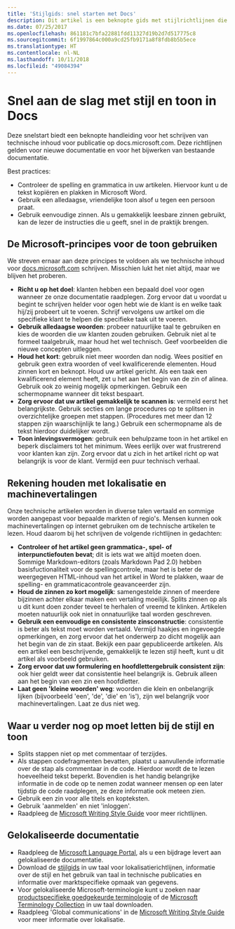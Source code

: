 ```yaml
---
title: 'Stijlgids: snel starten met Docs'
description: Dit artikel is een beknopte gids met stijlrichtlijnen die alleen de essentiële onderwerpen bevat om aan de slag te gaan met docs.microsoft.com.
ms.date: 07/25/2017
ms.openlocfilehash: 861181c7bfa22881fdd11327d19b2d7d517775c8
ms.sourcegitcommit: 6f1997864c000a9cd25fb9171a8f8fdb8b5b5ece
ms.translationtype: HT
ms.contentlocale: nl-NL
ms.lasthandoff: 10/11/2018
ms.locfileid: "49084394"
---
```

# <a name="docs-style-and-voice-quick-start"></a>Snel aan de slag met stijl en toon in Docs

Deze snelstart biedt een beknopte handleiding voor het schrijven van technische inhoud voor publicatie op docs.microsoft.com. Deze richtlijnen gelden voor nieuwe documentatie en voor het bijwerken van bestaande documentatie.

Best practices:

- Controleer de spelling en grammatica in uw artikelen. Hiervoor kunt u de tekst kopiëren en plakken in Microsoft Word.
- Gebruik een alledaagse, vriendelijke toon alsof u tegen een persoon praat.
- Gebruik eenvoudige zinnen. Als u gemakkelijk leesbare zinnen gebruikt, kan de lezer de instructies die u geeft, snel in de praktijk brengen.

## <a name="use-the-microsoft-voice-principles"></a>De Microsoft-principes voor de toon gebruiken

We streven ernaar aan deze principes te voldoen als we technische inhoud voor [docs.microsoft.com](https://docs.microsoft.com) schrijven. Misschien lukt het niet altijd, maar we blijven het proberen.

- **Richt u op het doel**: klanten hebben een bepaald doel voor ogen wanneer ze onze documentatie raadplegen. Zorg ervoor dat u voordat u begint te schrijven helder voor ogen hebt wie de klant is en welke taak hij/zij probeert uit te voeren. Schrijf vervolgens uw artikel om die specifieke klant te helpen die specifieke taak uit te voeren.
- **Gebruik alledaagse woorden**: probeer natuurlijke taal te gebruiken en kies de woorden die uw klanten zouden gebruiken. Gebruik niet al te formeel taalgebruik, maar houd het wel technisch. Geef voorbeelden die nieuwe concepten uitleggen.
- **Houd het kort**: gebruik niet meer woorden dan nodig. Wees positief en gebruik geen extra woorden of veel kwalificerende elementen. Houd zinnen kort en beknopt. Houd uw artikel gericht. Als een taak een kwalificerend element heeft, zet u het aan het begin van de zin of alinea. Gebruik ook zo weinig mogelijk opmerkingen. Gebruik een schermopname wanneer dit tekst bespaart.
- **Zorg ervoor dat uw artikel gemakkelijk te scannen is**: vermeld eerst het belangrijkste. Gebruik secties om lange procedures op te splitsen in overzichtelijke groepen met stappen. (Procedures met meer dan 12 stappen zijn waarschijnlijk te lang.) Gebruik een schermopname als de tekst hierdoor duidelijker wordt.
- **Toon inlevingsvermogen**: gebruik een behulpzame toon in het artikel en beperk disclaimers tot het minimum. Wees eerlijk over wat frustrerend voor klanten kan zijn. Zorg ervoor dat u zich in het artikel richt op wat belangrijk is voor de klant. Vermijd een puur technisch verhaal.

## <a name="consider-localization-and-machine-translation"></a>Rekening houden met lokalisatie en machinevertalingen

Onze technische artikelen worden in diverse talen vertaald en sommige worden aangepast voor bepaalde markten of regio's. Mensen kunnen ook machinevertalingen op internet gebruiken om de technische artikelen te lezen. Houd daarom bij het schrijven de volgende richtlijnen in gedachten:

- **Controleer of het artikel geen grammatica-, spel- of interpunctiefouten bevat**; dit is iets wat we altijd moeten doen. Sommige Markdown-editors (zoals Markdown Pad 2.0) hebben basisfuctionaliteit voor de spellingcontrole, maar het is beter de weergegeven HTML-inhoud van het artikel in Word te plakken, waar de spelling- en grammaticacontrole geavanceerder zijn.
- **Houd de zinnen zo kort mogelijk**: samengestelde zinnen of meerdere bijzinnen achter elkaar maken een vertaling moeilijk. Splits zinnen op als u dit kunt doen zonder teveel te herhalen of vreemd te klinken. Artikelen moeten natuurlijk ook niet in onnatuurlijke taal worden geschreven.
- **Gebruik een eenvoudige en consistente zinsconstructie**: consistentie is beter als tekst moet worden vertaald. Vermijd haakjes en ingevoegde opmerkingen, en zorg ervoor dat het onderwerp zo dicht mogelijk aan het begin van de zin staat. Bekijk een paar gepubliceerde artikelen. Als een artikel een beschrijvende, gemakkelijk te lezen stijl heeft, kunt u dit artikel als voorbeeld gebruiken.
- **Zorg ervoor dat uw formulering en hoofdlettergebruik consistent zijn**: ook hier geldt weer dat consistentie heel belangrijk is. Gebruik alleen aan het begin van een zin een hoofdletter.
- **Laat geen 'kleine woorden' weg**: woorden die klein en onbelangrijk lijken (bijvoorbeeld 'een', 'de', 'die' en 'is'), zijn wel belangrijk voor machinevertalingen. Laat ze dus niet weg.

## <a name="other-style-and-voice-issues-to-watch-for"></a>Waar u verder nog op moet letten bij de stijl en toon

- Splits stappen niet op met commentaar of terzijdes.
- Als stappen codefragmenten bevatten, plaatst u aanvullende informatie over de stap als commentaar in de code. Hierdoor wordt de te lezen hoeveelheid tekst beperkt. Bovendien is het handig belangrijke informatie in de code op te nemen zodat wanneer mensen op een later tijdstip de code raadplegen, ze deze informatie ook meteen zien.
- Gebruik een zin voor alle titels en kopteksten.
- Gebruik 'aanmelden' en niet 'inloggen'.
- Raadpleeg de [Microsoft Writing Style Guide](https://docs.microsoft.com/style-guide/welcome) voor meer richtlijnen.

## <a name="localized-documentation"></a>Gelokaliseerde documentatie

- Raadpleeg de [Microsoft Language Portal](https://www.microsoft.com/Language/Default.aspx), als u een bijdrage levert aan gelokaliseerde documentatie.
- Download de [stijlgids](https://www.microsoft.com/Language/StyleGuides) in uw taal voor lokalisatierichtlijnen, informatie over de stijl en het gebruik van taal in technische publicaties en informatie over marktspecifieke opmaak van gegevens.
- Voor gelokaliseerde Microsoft-terminologie kunt u zoeken naar [productspecifieke goedgekeurde terminologie](https://www.microsoft.com/Language/Default.aspx) of de [Microsoft Terminology Collection](https://www.microsoft.com/Language/Terminology.aspx) in uw taal downloaden.
- Raadpleeg 'Global communications' in de [Microsoft Writing Style Guide](https://docs.microsoft.com/style-guide/global-communications) voor meer informatie over lokalisatie.
